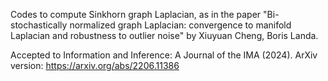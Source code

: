 Codes to compute Sinkhorn graph Laplacian, as in the paper 
"Bi-stochastically normalized graph Laplacian: convergence to manifold Laplacian and robustness to outlier noise" by Xiuyuan Cheng, Boris Landa.

Accepted to Information and Inference: A Journal of the IMA (2024). ArXiv version: https://arxiv.org/abs/2206.11386
